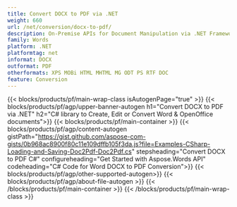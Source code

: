 ```yaml
---
title: Convert DOCX to PDF via .NET 
weight: 660
url: /net/conversion/docx-to-pdf/ 
description: On-Premise APIs for Document Manipulation via .NET Framework, .NET Core, Windows Azure, Mono or Xamarin Platforms
family: Words
platform: .NET
platformtag: net
informat: DOCX
outformat: PDF
otherformats: XPS MOBi HTML MHTML MG ODT PS RTF DOC
feature: Conversion
---
```


{{< blocks/products/pf/main-wrap-class isAutogenPage="true" >}}
{{< blocks/products/pf/agp/upper-banner-autogen h1="Convert DOCX to PDF via .NET" h2="C# library to Create, Edit or Convert Word & OpenOffice documents">}}
{{< blocks/products/pf/main-container >}}
{{< blocks/products/pf/agp/content-autogen gistPath="https://gist.github.com/aspose-com-gists/0b968ac8900f80c11e109dffb105f3da.js?file=Examples-CSharp-Loading-and-Saving-Doc2Pdf-Doc2Pdf.cs" stepsheading="Convert DOCX to PDF C#" configureheading="Get Started with Aspose.Words API" codeheading="C# Code for Word DOCX to PDF Conversion">}}
{{< blocks/products/pf/agp/other-supported-autogen>}}
{{< blocks/products/pf/agp/about-file-autogen >}}
{{< /blocks/products/pf/main-container >}}
{{< /blocks/products/pf/main-wrap-class >}}